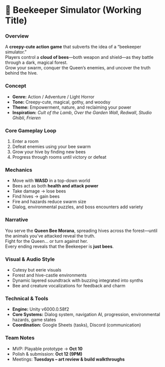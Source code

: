 # 🐝 Beekeeper Simulator (Working Title)

### Overview
A **creepy-cute action game** that subverts the idea of a “beekeeper simulator.”  
Players control a **cloud of bees**—both weapon and shield—as they battle through a dark, magical forest.  
Grow your swarm, conquer the Queen’s enemies, and uncover the truth behind the hive.

### Concept
- **Genre:** Action / Adventure / Light Horror  
- **Tone:** Creepy-cute, magical, gothy, and woodsy  
- **Theme:** Empowerment, nature, and reclaiming your power  
- **Inspiration:** *Cult of the Lamb*, *Over the Garden Wall*, *Redwall*, *Studio Ghibli*, *Frieren*

### Core Gameplay Loop
1. Enter a room  
2. Defeat enemies using your bee swarm  
3. Grow your hive by finding new bees  
4. Progress through rooms until victory or defeat  

### Mechanics
- Move with **WASD** in a top-down world  
- Bees act as both **health and attack power**  
- Take damage → lose bees  
- Find hives → gain bees  
- Fire and hazards reduce swarm size  
- Dialog, environmental puzzles, and boss encounters add variety  

### Narrative
You serve the **Queen Bee Morana**, spreading hives across the forest—until the animals you’ve attacked reveal the truth.  
Fight for the Queen… or turn against her.  
Every ending reveals that the Beekeeper is **just bees**.

### Visual & Audio Style
- Cutesy but eerie visuals  
- Forest and hive-castle environments  
- Dynamic layered soundtrack with buzzing integrated into synths  
- Bee and creature vocalizations for feedback and charm  

### Technical & Tools
- **Engine:** Unity v6000.0.58f2  
- **Core Systems:** Dialog system, navigation AI, progression, environmental hazards, game states  
- **Coordination:** Google Sheets (tasks), Discord (communication)  

### Team Notes
- MVP: Playable prototype → **Oct 10**  
- Polish & submission: **Oct 12 (9PM)**  
- Meetings: **Tuesdays – art review & build walkthroughs**
